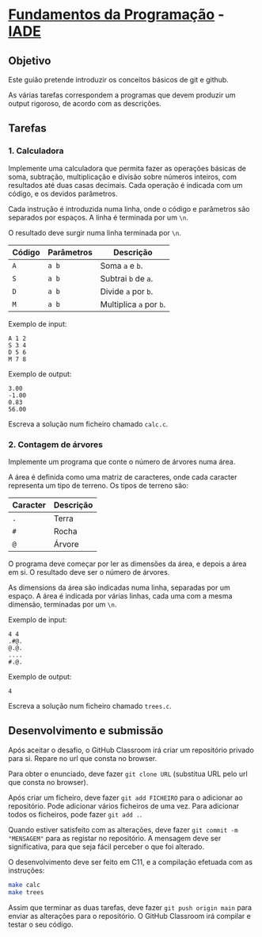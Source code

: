 # [Fundamentos da Programação](https://mycampus.pt/courses/21494) - [IADE](https://www.iade.europeia.pt/) 

## Objetivo

Este guião pretende introduzir os conceitos básicos de git e github.

As várias tarefas correspondem a programas que devem produzir um output rigoroso, de acordo com as descrições.

## Tarefas

### 1. Calculadora

Implemente uma calculadora que permita fazer as operações básicas de soma, subtração, multiplicação e divisão sobre números inteiros, com resultados até duas casas decimais. Cada operação é indicada com um código, e os devidos parâmetros.

Cada instrução é introduzida numa linha, onde o código e parâmetros são separados por espaços. A linha é terminada por um `\n`.

O resultado deve surgir numa linha terminada por `\n`.

| Código | Parâmetros | Descrição               |
| ------ | ---------- | ----------------------- |
| `A`    | `a b`      | Soma `a` e `b`.         |
| `S`    | `a b`      | Subtrai `b` de `a`.     |
| `D`    | `a b`      | Divide `a` por `b`.     |
| `M`    | `a b`      | Multiplica `a` por `b`. |

Exemplo de input:

```text
A 1 2
S 3 4
D 5 6
M 7 8
```

Exemplo de output:

```text
3.00
-1.00
0.83
56.00
```

Escreva a solução num ficheiro chamado `calc.c`.

### 2. Contagem de árvores

Implemente um programa que conte o número de árvores numa área.

A área é definida como uma matriz de caracteres, onde cada caracter representa um tipo de terreno. Os tipos de terreno são:

| Caracter | Descrição |
| -------- | --------- |
| `.`      | Terra     |
| `#`      | Rocha     |
| `@`      | Árvore    |

O programa deve começar por ler as dimensões da área, e depois a área em si. O resultado deve ser o número de árvores.

As dimensions da área são indicadas numa linha, separadas por um espaço. A área é indicada por várias linhas, cada uma com a mesma dimensão, terminadas por um `\n`.

Exemplo de input:

```text
4 4
.#@.
@.@.
....
#.@.
```

Exemplo de output:

```text
4
```

Escreva a solução num ficheiro chamado `trees.c`.

## Desenvolvimento e submissão

Após aceitar o desafio, o GitHub Classroom irá criar um repositório privado para si. Repare no url que consta no browser.

Para obter o enunciado, deve fazer `git clone URL` (substitua URL pelo url que consta no browser).

Após criar um ficheiro, deve fazer `git add FICHEIRO` para o adicionar ao repositório. Pode adicionar vários ficheiros de uma vez. Para adicionar todos os ficheiros, pode fazer `git add .`.

Quando estiver satisfeito com as alterações, deve fazer `git commit -m "MENSAGEM"` para as registar no repositório. A mensagem deve ser significativa, para que seja fácil perceber o que foi alterado.

O desenvolvimento deve ser feito em C11, e a compilação efetuada com as instruções:

```bash
make calc
make trees
```

Assim que terminar as duas tarefas, deve fazer `git push origin main` para enviar as alterações para o repositório. O GitHub Classroom irá compilar e testar o seu código.
